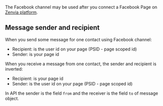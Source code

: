 The Facebook channel may be used after you connect a Facebook Page on [Zenvia platform](https://app.zenvia.com/home/credentials).

## Message sender and recipient

When you send some message for one contact using Facebook channel:

* Recipient: is the user id on your page (PSID - page scoped id)
* Sender: is your page id

When you receive a message from one contact, the sender and recipient is inverted:

* Recipient: is your page id
* Sender: is the user id on your page (PSID - page scoped id)

In API the sender is the field `from` and the receiver is the field `to` of message object.
